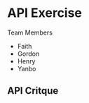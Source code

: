 API Exercise
===============
Team Members
* Faith
* Gordon
* Henry
* Yanbo

API Critque
---------------
